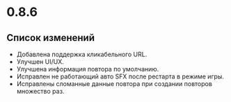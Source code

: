 # 0.8.6

## Список изменений

- Добавлена поддержка кликабельного URL.
- Улучшен UI/UX.
- Улучшена информация повтора по умолчанию.
- Исправлен не работающий авто SFX после рестарта в режиме игры.
- Исправлены сломанные данные повтора при создании повторов множество раз.
